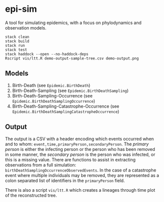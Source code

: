 # epi-sim
A tool for simulating epidemics, with a focus on phylodynamics and observation models.

```
stack clean
stack build
stack run
stack test
stack haddock --open --no-haddock-deps
Rscript vis/ltt.R demo-output-sample-tree.csv demo-output.png
```

## Models

1. Birth-Death (see `Epidemic.BirthDeath`)
2. Birth-Death-Sampling (see `Epidemic.BirthDeathSampling`)
3. Birth-Death-Sampling-Occurrence (see `Epidemic.BirthDeathSamplingOccurrence`)
4. Birth-Death-Sampling-Catastrophe-Occurrence (see `Epidemic.BirthDeathSamplingCatastropheOccurrence`)

## Output

The output is a CSV with a header encoding which events occurred when and to whom: `event,time,primaryPerson,secondaryPerson`. The *primary person* is either the infecting person or the person who has been removed in some manner, the *secondary person* is the person who was infected, or this is a missing value. There are functions to assist in extracting observations from a full simulation: `birthDeathSamplingOccurrenceObservedEvents`. In the case of a catastrophe event where multiple individuals may be removed, they are represented as a colon separated list of identifiers in the `primaryPerson` field.

There is also a script `vis/ltt.R` which creates a lineages through time plot of the reconstructed tree.
